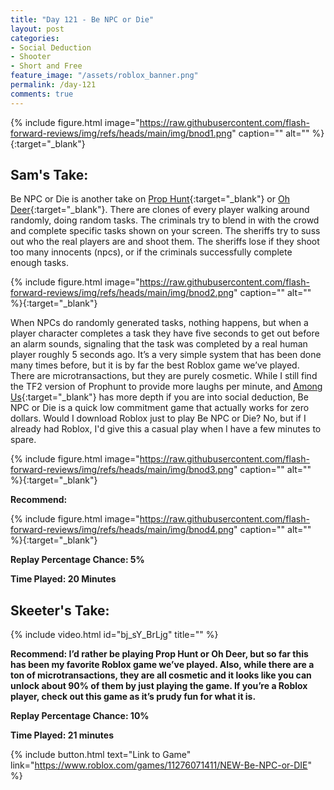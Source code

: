 ```yaml
---
title: "Day 121 - Be NPC or Die"
layout: post
categories:
- Social Deduction
- Shooter
- Short and Free
feature_image: "/assets/roblox_banner.png"
permalink: /day-121
comments: true
---
```


{% include figure.html image="https://raw.githubusercontent.com/flash-forward-reviews/img/refs/heads/main/img/bnod1.png" caption="" alt="" %}{:target="_blank"}

## Sam's Take:

Be NPC or Die is another take on [Prop Hunt](https://www.vaultf4.com/threads/announcing-prophunt-for-tf2c-now-in-beta.7035/){:target="_blank"} or [Oh Deer](https://store.steampowered.com/app/2708450/Oh_Deer/){:target="_blank"}. There are clones of every player walking around randomly, doing random tasks. The criminals try to blend in with the crowd and complete specific tasks shown on your screen. The sheriffs try to suss out who the real players are and shoot them. The sheriffs lose if they shoot too many innocents (npcs), or if the criminals successfully complete enough tasks.

{% include figure.html image="https://raw.githubusercontent.com/flash-forward-reviews/img/refs/heads/main/img/bnod2.png" caption="" alt="" %}{:target="_blank"}

When NPCs do randomly generated tasks, nothing happens, but when a player character completes a task they have five seconds to get out before an alarm sounds, signaling that the task was completed by a real human player roughly 5 seconds ago. It’s a very simple system that has been done many times before, but it is by far the best Roblox game we’ve played. There are microtransactions, but they are purely cosmetic. While I still find the TF2 version of Prophunt to provide more laughs per minute, and [Among Us](https://store.steampowered.com/app/945360/Among_Us/){:target="_blank"} has more depth if you are into social deduction, Be NPC or Die is a quick low commitment game that actually works for zero dollars. Would I download Roblox just to play Be NPC or Die? No, but if I already had Roblox, I'd give this a casual play when I have a few minutes to spare.

{% include figure.html image="https://raw.githubusercontent.com/flash-forward-reviews/img/refs/heads/main/img/bnod3.png" caption="" alt="" %}{:target="_blank"}

**Recommend:**

{% include figure.html image="https://raw.githubusercontent.com/flash-forward-reviews/img/refs/heads/main/img/bnod4.png" caption="" alt="" %}{:target="_blank"}

**Replay Percentage Chance: 5%**

**Time Played: 20 Minutes**

## Skeeter's Take:

{% include video.html id="bj_sY_BrLjg" title="" %}

**Recommend: I’d rather be playing Prop Hunt or Oh Deer, but so far this has been my favorite Roblox game we’ve played. Also, while there are a ton of microtransactions, they are all cosmetic and it looks like you can unlock about 90% of them by just playing the game. If you’re a Roblox player, check out this game as it’s prudy fun for what it is.**

**Replay Percentage Chance: 10%**

**Time Played: 21 minutes**

{% include button.html text="Link to Game" link="https://www.roblox.com/games/11276071411/NEW-Be-NPC-or-DIE" %}